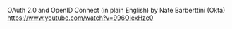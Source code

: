 OAuth 2.0 and OpenID Connect (in plain English) by Nate Barberttini (Okta)
https://www.youtube.com/watch?v=996OiexHze0 
